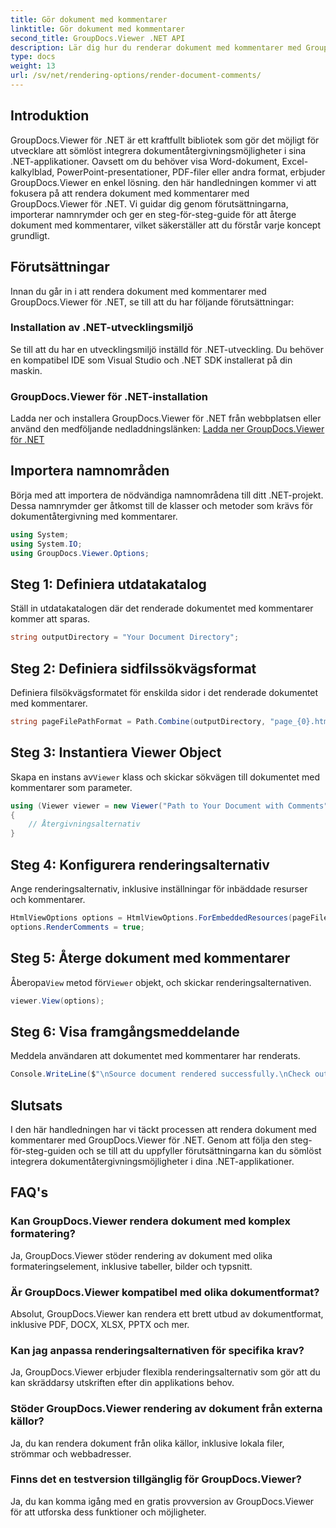 ```yaml
---
title: Gör dokument med kommentarer
linktitle: Gör dokument med kommentarer
second_title: GroupDocs.Viewer .NET API
description: Lär dig hur du renderar dokument med kommentarer med GroupDocs.Viewer för .NET. Följ vår steg-för-steg-guide för sömlös integration.
type: docs
weight: 13
url: /sv/net/rendering-options/render-document-comments/
---
```

## Introduktion
GroupDocs.Viewer för .NET är ett kraftfullt bibliotek som gör det möjligt för utvecklare att sömlöst integrera dokumentåtergivningsmöjligheter i sina .NET-applikationer. Oavsett om du behöver visa Word-dokument, Excel-kalkylblad, PowerPoint-presentationer, PDF-filer eller andra format, erbjuder GroupDocs.Viewer en enkel lösning.
den här handledningen kommer vi att fokusera på att rendera dokument med kommentarer med GroupDocs.Viewer för .NET. Vi guidar dig genom förutsättningarna, importerar namnrymder och ger en steg-för-steg-guide för att återge dokument med kommentarer, vilket säkerställer att du förstår varje koncept grundligt.
## Förutsättningar
Innan du går in i att rendera dokument med kommentarer med GroupDocs.Viewer för .NET, se till att du har följande förutsättningar:
### Installation av .NET-utvecklingsmiljö
Se till att du har en utvecklingsmiljö inställd för .NET-utveckling. Du behöver en kompatibel IDE som Visual Studio och .NET SDK installerat på din maskin.
### GroupDocs.Viewer för .NET-installation
Ladda ner och installera GroupDocs.Viewer för .NET från webbplatsen eller använd den medföljande nedladdningslänken:
[Ladda ner GroupDocs.Viewer för .NET](https://releases.groupdocs.com/viewer/net/)

## Importera namnområden
Börja med att importera de nödvändiga namnområdena till ditt .NET-projekt. Dessa namnrymder ger åtkomst till de klasser och metoder som krävs för dokumentåtergivning med kommentarer.
```csharp
using System;
using System.IO;
using GroupDocs.Viewer.Options;
```

## Steg 1: Definiera utdatakatalog
Ställ in utdatakatalogen där det renderade dokumentet med kommentarer kommer att sparas.
```csharp
string outputDirectory = "Your Document Directory";
```
## Steg 2: Definiera sidfilssökvägsformat
Definiera filsökvägsformatet för enskilda sidor i det renderade dokumentet med kommentarer.
```csharp
string pageFilePathFormat = Path.Combine(outputDirectory, "page_{0}.html");
```
## Steg 3: Instantiera Viewer Object
 Skapa en instans av`Viewer` klass och skickar sökvägen till dokumentet med kommentarer som parameter.
```csharp
using (Viewer viewer = new Viewer("Path to Your Document with Comments"))
{
    // Återgivningsalternativ
}
```
## Steg 4: Konfigurera renderingsalternativ
Ange renderingsalternativ, inklusive inställningar för inbäddade resurser och kommentarer.
```csharp
HtmlViewOptions options = HtmlViewOptions.ForEmbeddedResources(pageFilePathFormat);
options.RenderComments = true;
```
## Steg 5: Återge dokument med kommentarer
 Åberopa`View` metod för`Viewer` objekt, och skickar renderingsalternativen.
```csharp
viewer.View(options);
```
## Steg 6: Visa framgångsmeddelande
Meddela användaren att dokumentet med kommentarer har renderats.
```csharp
Console.WriteLine($"\nSource document rendered successfully.\nCheck output in {outputDirectory}.");
```

## Slutsats
I den här handledningen har vi täckt processen att rendera dokument med kommentarer med GroupDocs.Viewer för .NET. Genom att följa den steg-för-steg-guiden och se till att du uppfyller förutsättningarna kan du sömlöst integrera dokumentåtergivningsmöjligheter i dina .NET-applikationer.
## FAQ's
### Kan GroupDocs.Viewer rendera dokument med komplex formatering?
Ja, GroupDocs.Viewer stöder rendering av dokument med olika formateringselement, inklusive tabeller, bilder och typsnitt.
### Är GroupDocs.Viewer kompatibel med olika dokumentformat?
Absolut, GroupDocs.Viewer kan rendera ett brett utbud av dokumentformat, inklusive PDF, DOCX, XLSX, PPTX och mer.
### Kan jag anpassa renderingsalternativen för specifika krav?
Ja, GroupDocs.Viewer erbjuder flexibla renderingsalternativ som gör att du kan skräddarsy utskriften efter din applikations behov.
### Stöder GroupDocs.Viewer rendering av dokument från externa källor?
Ja, du kan rendera dokument från olika källor, inklusive lokala filer, strömmar och webbadresser.
### Finns det en testversion tillgänglig för GroupDocs.Viewer?
Ja, du kan komma igång med en gratis provversion av GroupDocs.Viewer för att utforska dess funktioner och möjligheter.